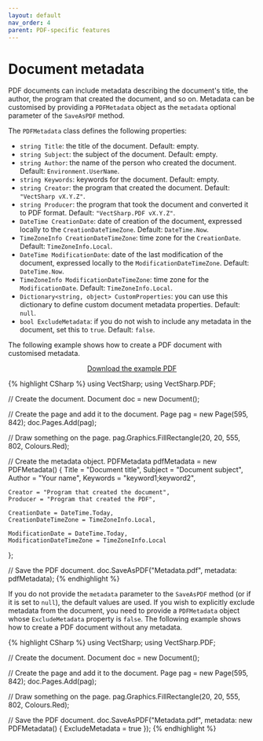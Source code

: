 ```yaml
---
layout: default
nav_order: 4
parent: PDF-specific features
---
```


# Document metadata

PDF documents can include metadata describing the document's title, the author, the program that created the document, and so on. Metadata can be customised by providing a `PDFMetadata` object as the `metadata` optional parameter of the `SaveAsPDF` method.

The `PDFMetadata` class defines the following properties:

* `string Title`: the title of the document. Default: empty.
* `string Subject`: the subject of the document. Default: empty.
* `string Author`: the name of the person who created the document. Default: `Environment.UserName`.
* `string Keywords`: keywords for the document. Default: empty.
* `string Creator`: the program that created the document. Default: `"VectSharp vX.Y.Z"`.
* `string Producer`: the program that took the document and converted it to PDF format. Default: `"VectSharp.PDF vX.Y.Z"`.
* `DateTime CreationDate`: date of creation of the document, expressed locally to the `CreationDateTimeZone`. Default: `DateTime.Now`.
* `TimeZoneInfo CreationDateTimeZone`: time zone for the `CreationDate`. Default: `TimeZoneInfo.Local`.
* `DateTime ModificationDate`: date of the last modification of the document, expressed locally to the `ModificationDateTimeZone`. Default: `DateTime.Now`.
* `TimeZoneInfo ModificationDateTimeZone`: time zone for the `ModificationDate`. Default: `TimeZoneInfo.Local`.
* `Dictionary<string, object> CustomProperties`: you can use this dictionary to define custom document metadata properties. Default: `null`.
* `bool ExcludeMetadata`: if you do not wish to include any metadata in the document, set this to `true`. Default: `false`.

The following example shows how to create a PDF document with customised metadata.

<div class="code-example">
    <p style="text-align: center">
        <a href="assets/tutorials/Metadata.pdf" download>Download the example PDF</a>
    </p>
</div>
{% highlight CSharp %}
using VectSharp;
using VectSharp.PDF;

// Create the document.
Document doc = new Document();

// Create the page and add it to the document.
Page pag = new Page(595, 842);
doc.Pages.Add(pag);

// Draw something on the page.
pag.Graphics.FillRectangle(20, 20, 555, 802, Colours.Red);

// Create the metadata object.
PDFMetadata pdfMetadata = new PDFMetadata()
{
    Title = "Document title",
    Subject = "Document subject",
    Author = "Your name",
    Keywords = "keyword1;keyword2",

    Creator = "Program that created the document",
    Producer = "Program that created the PDF",
    
    CreationDate = DateTime.Today,
    CreationDateTimeZone = TimeZoneInfo.Local,

    ModificationDate = DateTime.Today,
    ModificationDateTimeZone = TimeZoneInfo.Local
};

// Save the PDF document.
doc.SaveAsPDF("Metadata.pdf", metadata: pdfMetadata);
{% endhighlight %}

If you do not provide the `metadata` parameter to the `SaveAsPDF` method (or if it is set to `null`), the default values are used. If you wish to explicitly exclude metadata from the document, you need to provide a `PDFMetadata` object whose `ExcludeMetadata` property is `false`. The following example shows how to create a PDF document without any metadata.

{% highlight CSharp %}
using VectSharp;
using VectSharp.PDF;

// Create the document.
Document doc = new Document();

// Create the page and add it to the document.
Page pag = new Page(595, 842);
doc.Pages.Add(pag);

// Draw something on the page.
pag.Graphics.FillRectangle(20, 20, 555, 802, Colours.Red);

// Save the PDF document.
doc.SaveAsPDF("Metadata.pdf", metadata: new PDFMetadata() { ExcludeMetadata = true });
{% endhighlight %}
